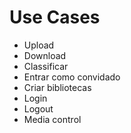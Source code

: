 # Use Cases

* Upload
* Download
* Classificar
* Entrar como convidado
* Criar bibliotecas
* Login
* Logout
* Media control 
